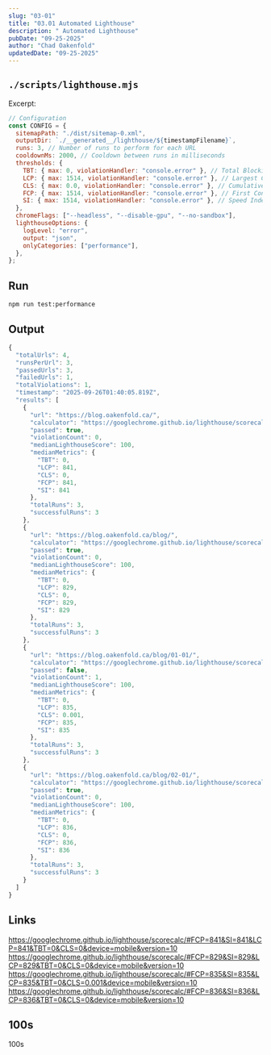 ```yaml
---
slug: "03-01"
title: "03.01 Automated Lighthouse"
description: " Automated Lighthouse"
pubDate: "09-25-2025"
author: "Chad Oakenfold"
updatedDate: "09-25-2025"
---
```


## `./scripts/lighthouse.mjs`

Excerpt:

```javascript
// Configuration
const CONFIG = {
  sitemapPath: "./dist/sitemap-0.xml",
  outputDir: `./__generated__/lighthouse/${timestampFilename}`,
  runs: 3, // Number of runs to perform for each URL
  cooldownMs: 2000, // Cooldown between runs in milliseconds
  thresholds: {
    TBT: { max: 0, violationHandler: "console.error" }, // Total Blocking Time
    LCP: { max: 1514, violationHandler: "console.error" }, // Largest Contentful Paint
    CLS: { max: 0.0, violationHandler: "console.error" }, // Cumulative Layout Shift
    FCP: { max: 1514, violationHandler: "console.error" }, // First Contentful Paint
    SI: { max: 1514, violationHandler: "console.error" }, // Speed Index
  },
  chromeFlags: ["--headless", "--disable-gpu", "--no-sandbox"],
  lighthouseOptions: {
    logLevel: "error",
    output: "json",
    onlyCategories: ["performance"],
  },
};
```

## Run

```
npm run test:performance
```

## Output

```javascript
{
  "totalUrls": 4,
  "runsPerUrl": 3,
  "passedUrls": 3,
  "failedUrls": 1,
  "totalViolations": 1,
  "timestamp": "2025-09-26T01:40:05.819Z",
  "results": [
    {
      "url": "https://blog.oakenfold.ca/",
      "calculator": "https://googlechrome.github.io/lighthouse/scorecalc/#FCP=841&SI=841&LCP=841&TBT=0&CLS=0&device=mobile&version=10",
      "passed": true,
      "violationCount": 0,
      "medianLighthouseScore": 100,
      "medianMetrics": {
        "TBT": 0,
        "LCP": 841,
        "CLS": 0,
        "FCP": 841,
        "SI": 841
      },
      "totalRuns": 3,
      "successfulRuns": 3
    },
    {
      "url": "https://blog.oakenfold.ca/blog/",
      "calculator": "https://googlechrome.github.io/lighthouse/scorecalc/#FCP=829&SI=829&LCP=829&TBT=0&CLS=0&device=mobile&version=10",
      "passed": true,
      "violationCount": 0,
      "medianLighthouseScore": 100,
      "medianMetrics": {
        "TBT": 0,
        "LCP": 829,
        "CLS": 0,
        "FCP": 829,
        "SI": 829
      },
      "totalRuns": 3,
      "successfulRuns": 3
    },
    {
      "url": "https://blog.oakenfold.ca/blog/01-01/",
      "calculator": "https://googlechrome.github.io/lighthouse/scorecalc/#FCP=835&SI=835&LCP=835&TBT=0&CLS=0.001&device=mobile&version=10",
      "passed": false,
      "violationCount": 1,
      "medianLighthouseScore": 100,
      "medianMetrics": {
        "TBT": 0,
        "LCP": 835,
        "CLS": 0.001,
        "FCP": 835,
        "SI": 835
      },
      "totalRuns": 3,
      "successfulRuns": 3
    },
    {
      "url": "https://blog.oakenfold.ca/blog/02-01/",
      "calculator": "https://googlechrome.github.io/lighthouse/scorecalc/#FCP=836&SI=836&LCP=836&TBT=0&CLS=0&device=mobile&version=10",
      "passed": true,
      "violationCount": 0,
      "medianLighthouseScore": 100,
      "medianMetrics": {
        "TBT": 0,
        "LCP": 836,
        "CLS": 0,
        "FCP": 836,
        "SI": 836
      },
      "totalRuns": 3,
      "successfulRuns": 3
    }
  ]
}
```

## Links

https://googlechrome.github.io/lighthouse/scorecalc/#FCP=841&SI=841&LCP=841&TBT=0&CLS=0&device=mobile&version=10
https://googlechrome.github.io/lighthouse/scorecalc/#FCP=829&SI=829&LCP=829&TBT=0&CLS=0&device=mobile&version=10
https://googlechrome.github.io/lighthouse/scorecalc/#FCP=835&SI=835&LCP=835&TBT=0&CLS=0.001&device=mobile&version=10
https://googlechrome.github.io/lighthouse/scorecalc/#FCP=836&SI=836&LCP=836&TBT=0&CLS=0&device=mobile&version=10

## 100s

100s
